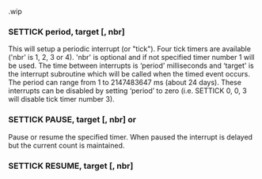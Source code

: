 .wip


### SETTICK period, target [, nbr]

This will setup a periodic interrupt (or "tick"). Four tick timers are available ('nbr' is 1, 2, 3 or 4). 'nbr' is optional and if not specified timer number 1 will be used. The time between interrupts is ‘period’ milliseconds and ‘target' is the interrupt subroutine which will be called when the timed event occurs. The period can range from 1 to 2147483647 ms (about 24 days). These interrupts can be disabled by setting ‘period’ to zero (i.e. SETTICK 0, 0, 3 will disable tick timer number 3).

### SETTICK PAUSE, target [, nbr] or

Pause or resume the specified timer. When paused the interrupt is delayed but the current count is maintained.

### SETTICK RESUME, target [, nbr]

